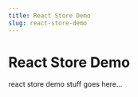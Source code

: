 ```yaml
---
title: React Store Demo
slug: react-store-demo
---
```


# React Store Demo

react store demo stuff goes here...